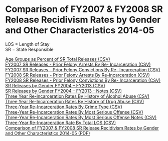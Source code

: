 # Comparison of FY2007 & FY2008 SR Release Recidivism Rates by Gender and Other Characteristics 2014-05  

LOS = Length of Stay  
SR = State Responsible  

[Age Groups as Percent of SR Total Releases (CSV)](https://github.com/jalbertbowden/va-crime/blob/master/lib/recidivism-studies/gender-char-recidivism-2014/csv/comparison-fy2007-fy2008-sr-release-recidivism-rates-by-gender-and-other-age-groups-as-percent-of-sr-total-release.csv)  
[FY2007 SR Releases - Prior Felony Arrests By Re- Incarceration (CSV)](https://github.com/jalbertbowden/va-crime/blob/master/lib/recidivism-studies/gender-char-recidivism-2014/csv/comparison-fy2007-fy2008-sr-release-recidivism-rates-by-gender-and-other-fy2007-releases-prior-felony-arrests-by-reincarceration.csv)  
[FY2007 SR Releases - Prior Felony Convictions By Re- Incarceration (CSV)](https://github.com/jalbertbowden/va-crime/blob/master/lib/recidivism-studies/gender-char-recidivism-2014/csv/comparison-fy2007-fy2008-sr-release-recidivism-rates-by-gender-and-other-fy2007-sr-releases-prior-felony-convictions-by-reincarceration.csv)  
[FY2008 SR Releases - Prior Felony Arrests By Re-Incarceration (CSV)](https://github.com/jalbertbowden/va-crime/blob/master/lib/recidivism-studies/gender-char-recidivism-2014/csv/comparison-fy2007-fy2008-sr-release-recidivism-rates-by-gender-and-other-fy2008-releases-prior-felony-arrests-by-reincarceration.csv)  
[FY2008 SR Releases - Prior Felony Convictions By Re- Incarceration (CSV)](https://github.com/jalbertbowden/va-crime/blob/master/lib/recidivism-studies/gender-char-recidivism-2014/csv/comparison-fy2007-fy2008-sr-release-recidivism-rates-by-gender-and-other-fy2008-sr-releases-prior-felony-convictions-by-reincarceration.csv)  
[SR Releases by Gender FY2004 – FY2013 (CSV)](https://github.com/jalbertbowden/va-crime/blob/master/lib/recidivism-studies/gender-char-recidivism-2014/csv/comparison-fy2007-fy2008-sr-release-recidivism-rates-by-gender-and-other-sr-releases-by-gender-fy2004-fy2013.csv)  
[SR Releases by Gender FY2004 – FY2013 - Notes (CSV)](https://github.com/jalbertbowden/va-crime/blob/master/lib/recidivism-studies/gender-char-recidivism-2014/csv/comparison-fy2007-fy2008-sr-release-recidivism-rates-by-gender-and-other-sr-releases-by-gender-fy2004-fy2013-notes.csv)  
[Three Year Re-Incarceration Rates By History of Alcohol Abuse (CSV)](https://github.com/jalbertbowden/va-crime/blob/master/lib/recidivism-studies/gender-char-recidivism-2014/csv/comparison-fy2007-fy2008-sr-release-recidivism-rates-by-gender-and-other-three-year-incarceration-rates-by-history-of-alcohol-abuse.csv)  
[Three Year Re-Incarceration Rates By History of Drug Abuse (CSV)](https://github.com/jalbertbowden/va-crime/blob/master/lib/recidivism-studies/gender-char-recidivism-2014/csv/comparison-fy2007-fy2008-sr-release-recidivism-rates-by-gender-and-other-three-year-incarceration-rates-by-history-of-drug-abuse.csv)  
[Three-Year Re-Incarceration Rates By Crime Type (CSV)](https://github.com/jalbertbowden/va-crime/blob/master/lib/recidivism-studies/gender-char-recidivism-2014/csv/comparison-fy2007-fy2008-sr-release-recidivism-rates-by-gender-and-other-three-year-incarceration-rates-by-crime-type.csv)  
[Three-Year Re-Incarceration Rates By Most Serious Offense (CSV)](https://github.com/jalbertbowden/va-crime/blob/master/lib/recidivism-studies/gender-char-recidivism-2014/csv/comparison-fy2007-fy2008-sr-release-recidivism-rates-by-gender-and-other-three-year-re-incarceration-rates-by-most-serious-offense.csv)  
[Three-Year Re-Incarceration Rates By Most Serious Offense Notes (CSV)](https://github.com/jalbertbowden/va-crime/blob/master/lib/recidivism-studies/gender-char-recidivism-2014/csv/comparison-fy2007-fy2008-sr-release-recidivism-rates-by-gender-and-other-three-year-re-incarceration-rates-by-most-serious-offense-note.csv)  
[Three-Year Re-Incarceration Rate By Total LOS (CSV)](https://github.com/jalbertbowden/va-crime/blob/master/lib/recidivism-studies/gender-char-recidivism-2014/csv/comparison-fy2007-fy2008-sr-release-recidivism-rates-by-gender-and-other-three-year-re-incarceration-rates-by-total-los.csv)  
[Comparison of FY2007 & FY2008 SR Release Recidivism Rates by Gender and Other Characteristics 2014-05 (PDF)](https://github.com/jalbertbowden/va-crime/blob/master/lib/recidivism-studies/gender-char-recidivism-2014/comparison-fy2007-fy2008-sr-release-recidivism-rates-by-gender-and-other.pdf)

